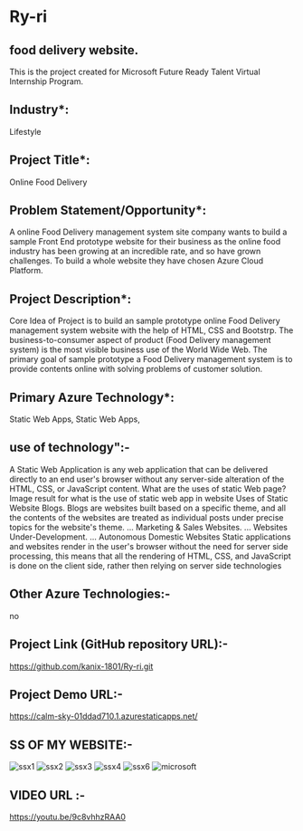 # Ry-ri
## food delivery website.
This is the project created for Microsoft Future Ready Talent Virtual Internship Program.

## Industry*:
Lifestyle

## Project Title*:
Online Food Delivery

## Problem Statement/Opportunity*:
A online Food Delivery management system site company wants to build a sample Front End prototype website for their business as the online food industry has been growing at an incredible rate, and so have grown challenges. To build a whole website they have chosen Azure Cloud Platform.

## Project Description*:
Core Idea of Project is to build an sample prototype online Food Delivery management system website with the help of HTML, CSS and Bootstrp. The business-to-consumer aspect of product (Food Delivery management system) is the most visible business use of the World Wide Web. The primary goal of sample prototype a Food Delivery management system is to provide contents online with solving problems of customer solution.

## Primary Azure Technology*:
Static Web Apps, Static Web Apps,

## use of technology":-
A Static Web Application is any web application that can be delivered directly to an end user's browser without any server-side alteration of the HTML, CSS, or JavaScript content. What are the uses of static Web page? Image result for what is the use of static web app in website Uses of Static Website Blogs. Blogs are websites built based on a specific theme, and all the contents of the websites are treated as individual posts under precise topics for the website's theme. ... Marketing & Sales Websites. ... Websites Under-Development. ... Autonomous Domestic Websites Static applications and websites render in the user's browser without the need for server side processing, this means that all the rendering of HTML, CSS, and JavaScript is done on the client side, rather then relying on server side technologies

## Other Azure Technologies:-
no

## Project Link (GitHub repository URL):-
https://github.com/kanix-1801/Ry-ri.git

## Project Demo URL:-
https://calm-sky-01ddad710.1.azurestaticapps.net/

## SS OF MY WEBSITE:-
![ssx1](https://user-images.githubusercontent.com/72912708/179338385-7ad6450d-4b6a-45d6-abcf-b6ec74b5a55a.png)
![ssx2](https://user-images.githubusercontent.com/72912708/179338370-cf73cf0f-ffa1-4969-9995-fd5d39301a51.png)
![ssx3](https://user-images.githubusercontent.com/72912708/179338374-6723fe42-7a1f-4249-a1e5-8304f67cb212.png)
![ssx4](https://user-images.githubusercontent.com/72912708/179338359-7cbfdc5a-d81a-49b8-b777-cbee3c88a0c5.png)
![ssx6](https://user-images.githubusercontent.com/72912708/179338393-1f7fa7a3-c30c-438b-af74-346912be086c.png)
![microsoft](https://user-images.githubusercontent.com/72912708/182081597-40d52f5e-b32c-4d47-94a0-11f68263293e.jpeg)



## VIDEO URL :-
https://youtu.be/9c8vhhzRAA0

